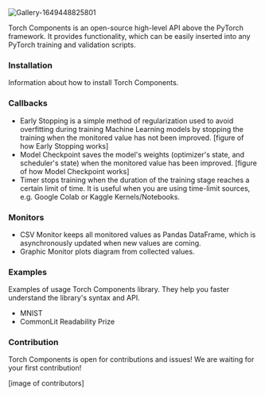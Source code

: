 <img src="https://i.ibb.co/Qrvyg8S/Gallery-1649448825801.png" alt="Gallery-1649448825801" border="0">

Torch Components is an open-source high-level API above the PyTorch framework. It provides functionality, which can be easily inserted into any PyTorch training and validation scripts.

### Installation
Information about how to install Torch Components.


### Callbacks
- Early Stopping is a simple method of regularization used to avoid overfitting during training Machine Learning models by stopping the training when the monitored value has not been improved.
[figure of how Early Stopping works]
- Model Checkpoint saves the model's weights (optimizer's state, and scheduler's state) when the monitored value has been improved.
[figure of how Model Checkpoint works]
- Timer stops training when the duration of the training stage reaches a certain limit of time. It is useful when you are using time-limit sources, e.g. Google Colab or Kaggle Kernels/Notebooks.


### Monitors
- CSV Monitor keeps all monitored values as Pandas DataFrame, which is asynchronously updated when new values are coming.
- Graphic Monitor plots diagram from collected values.


### Examples
Examples of usage Torch Components library. They help you faster understand the library's syntax and API. 
- MNIST
- CommonLit Readability Prize



### Contribution
Torch Components is open for contributions and issues! We are waiting for your first contribution! 

[image of contributors]
